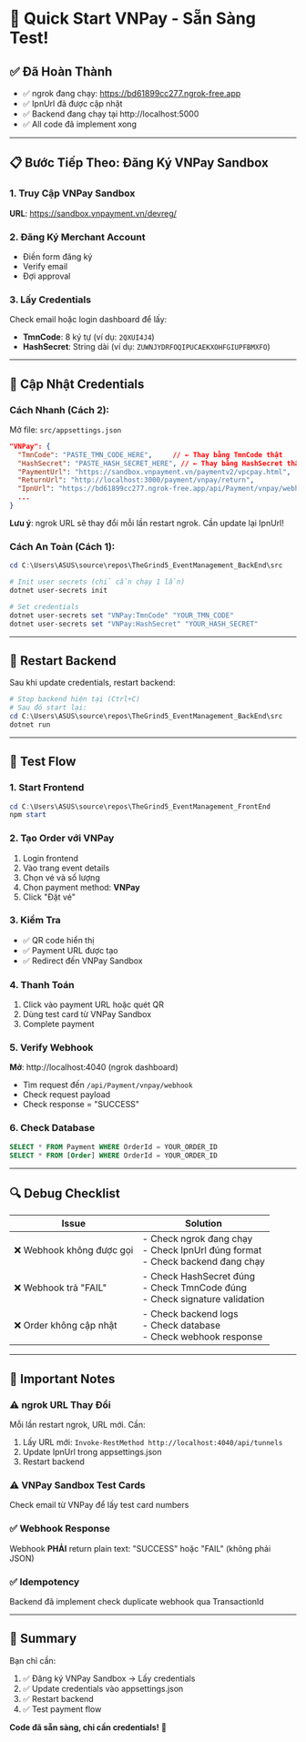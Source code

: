 # 🚀 Quick Start VNPay - Sẵn Sàng Test!

## ✅ Đã Hoàn Thành

- ✅ ngrok đang chạy: https://bd61899cc277.ngrok-free.app
- ✅ IpnUrl đã được cập nhật
- ✅ Backend đang chạy tại http://localhost:5000
- ✅ All code đã implement xong

---

## 📋 Bước Tiếp Theo: Đăng Ký VNPay Sandbox

### 1. Truy Cập VNPay Sandbox
**URL**: https://sandbox.vnpayment.vn/devreg/

### 2. Đăng Ký Merchant Account
- Điền form đăng ký
- Verify email
- Đợi approval

### 3. Lấy Credentials
Check email hoặc login dashboard để lấy:
- **TmnCode**: 8 ký tự (ví dụ: `2QXUI4J4`)
- **HashSecret**: String dài (ví dụ: `ZUWNJYDRFOQIPUCAEKXOHFGIUPFBMXFO`)

---

## 🔐 Cập Nhật Credentials

### Cách Nhanh (Cách 2):
Mở file: `src/appsettings.json`

```json
"VNPay": {
  "TmnCode": "PASTE_TMN_CODE_HERE",     // ← Thay bằng TmnCode thật
  "HashSecret": "PASTE_HASH_SECRET_HERE", // ← Thay bằng HashSecret thật
  "PaymentUrl": "https://sandbox.vnpayment.vn/paymentv2/vpcpay.html",
  "ReturnUrl": "http://localhost:3000/payment/vnpay/return",
  "IpnUrl": "https://bd61899cc277.ngrok-free.app/api/Payment/vnpay/webhook", ✅
  ...
}
```

**Lưu ý**: ngrok URL sẽ thay đổi mỗi lần restart ngrok. Cần update lại IpnUrl!

### Cách An Toàn (Cách 1):
```powershell
cd C:\Users\ASUS\source\repos\TheGrind5_EventManagement_BackEnd\src

# Init user secrets (chỉ cần chạy 1 lần)
dotnet user-secrets init

# Set credentials
dotnet user-secrets set "VNPay:TmnCode" "YOUR_TMN_CODE"
dotnet user-secrets set "VNPay:HashSecret" "YOUR_HASH_SECRET"
```

---

## 🔄 Restart Backend

Sau khi update credentials, restart backend:

```powershell
# Stop backend hiện tại (Ctrl+C)
# Sau đó start lại:
cd C:\Users\ASUS\source\repos\TheGrind5_EventManagement_BackEnd\src
dotnet run
```

---

## 🧪 Test Flow

### 1. Start Frontend
```powershell
cd C:\Users\ASUS\source\repos\TheGrind5_EventManagement_FrontEnd
npm start
```

### 2. Tạo Order với VNPay
1. Login frontend
2. Vào trang event details
3. Chọn vé và số lượng
4. Chọn payment method: **VNPay**
5. Click "Đặt vé"

### 3. Kiểm Tra
- ✅ QR code hiển thị
- ✅ Payment URL được tạo
- ✅ Redirect đến VNPay Sandbox

### 4. Thanh Toán
1. Click vào payment URL hoặc quét QR
2. Dùng test card từ VNPay Sandbox
3. Complete payment

### 5. Verify Webhook
**Mở**: http://localhost:4040 (ngrok dashboard)
- Tìm request đến `/api/Payment/vnpay/webhook`
- Check request payload
- Check response = "SUCCESS"

### 6. Check Database
```sql
SELECT * FROM Payment WHERE OrderId = YOUR_ORDER_ID
SELECT * FROM [Order] WHERE OrderId = YOUR_ORDER_ID
```

---

## 🔍 Debug Checklist

| Issue | Solution |
|-------|----------|
| ❌ Webhook không được gọi | - Check ngrok đang chạy<br>- Check IpnUrl đúng format<br>- Check backend đang chạy |
| ❌ Webhook trả "FAIL" | - Check HashSecret đúng<br>- Check TmnCode đúng<br>- Check signature validation |
| ❌ Order không cập nhật | - Check backend logs<br>- Check database<br>- Check webhook response |

---

## 📝 Important Notes

### ⚠️ ngrok URL Thay Đổi
Mỗi lần restart ngrok, URL mới. Cần:
1. Lấy URL mới: `Invoke-RestMethod http://localhost:4040/api/tunnels`
2. Update IpnUrl trong appsettings.json
3. Restart backend

### ⚠️ VNPay Sandbox Test Cards
Check email từ VNPay để lấy test card numbers

### ✅ Webhook Response
Webhook **PHẢI** return plain text: "SUCCESS" hoặc "FAIL" (không phải JSON)

### ✅ Idempotency
Backend đã implement check duplicate webhook qua TransactionId

---

## 🎯 Summary

Bạn chỉ cần:
1. ✅ Đăng ký VNPay Sandbox → Lấy credentials
2. ✅ Update credentials vào appsettings.json
3. ✅ Restart backend
4. ✅ Test payment flow

**Code đã sẵn sàng, chỉ cần credentials!** 🚀

